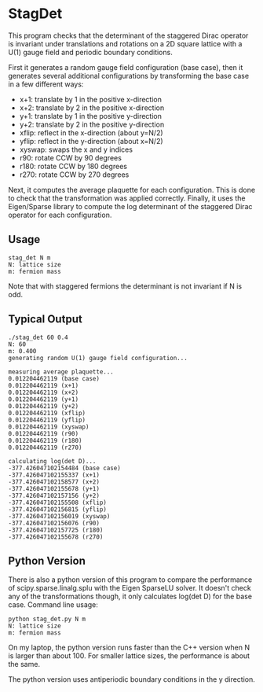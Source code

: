 # StagDet

This program checks that the determinant of the staggered Dirac operator is
invariant under translations and rotations on a 2D square lattice with a U(1)
gauge field and periodic boundary conditions.

First it generates a random gauge field configuration (base case), then it
generates several additional configurations by transforming the base case in a
few different ways:

- x+1: translate by 1 in the positive x-direction
- x+2: translate by 2 in the positive x-direction
- y+1: translate by 1 in the positive y-direction
- y+2: translate by 2 in the positive y-direction
- xflip: reflect in the x-direction (about y=N/2)
- yflip: reflect in the y-direction (about x=N/2)
- xyswap: swaps the x and y indices
- r90: rotate CCW by 90 degrees
- r180: rotate CCW by 180 degrees
- r270: rotate CCW by 270 degrees

Next, it computes the average plaquette for each configuration. This is done to
check that the transformation was applied correctly. Finally, it uses the
Eigen/Sparse library to compute the log determinant of the staggered Dirac
operator for each configuration.

## Usage

    stag_det N m
    N: lattice size
    m: fermion mass

Note that with staggered fermions the determinant is not invariant if N is odd.

## Typical Output

    ./stag_det 60 0.4
    N: 60
    m: 0.400
    generating random U(1) gauge field configuration...

    measuring average plaquette...
    0.012204462119 (base case)
    0.012204462119 (x+1)
    0.012204462119 (x+2)
    0.012204462119 (y+1)
    0.012204462119 (y+2)
    0.012204462119 (xflip)
    0.012204462119 (yflip)
    0.012204462119 (xyswap)
    0.012204462119 (r90)
    0.012204462119 (r180)
    0.012204462119 (r270)

    calculating log(det D)...
    -377.426047102154484 (base case)
    -377.426047102155337 (x+1)
    -377.426047102158577 (x+2)
    -377.426047102155678 (y+1)
    -377.426047102157156 (y+2)
    -377.426047102155508 (xflip)
    -377.426047102156815 (yflip)
    -377.426047102156019 (xyswap)
    -377.426047102156076 (r90)
    -377.426047102157725 (r180)
    -377.426047102155678 (r270)

## Python Version

There is also a python version of this program to compare the performance of
scipy.sparse.linalg.splu with the Eigen SparseLU solver. It doesn't check any
of the transformations though, it only calculates log(det D) for the base case.
Command line usage:

    python stag_det.py N m
    N: lattice size
    m: fermion mass

On my laptop, the python version runs faster than the C++ version when N is
larger than about 100. For smaller lattice sizes, the performance is about
the same.

The python version uses antiperiodic boundary conditions in the y direction.
